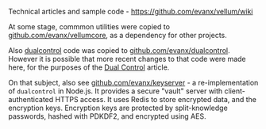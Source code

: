 Technical articles and sample code - https://github.com/evanx/vellum/wiki

At some stage, commmon utilities were copied to <a href="https://github.com/evanx/vellumcore">github.com/evanx/vellumcore</a>, as a dependency for other projects.

Also <a href="https://github.com/evanx/vellum/dualcontrol">dualcontrol</a> code was copied to <a href="https://github.com/evanx/dualcontrol">github.com/evanx/dualcontrol</a>. However it is possible that more recent changes to that code were made here, for the purposes of the <a href="https://github.com/evanx/vellum/wiki/DualControl">Dual Control</a> article.

On that subject, also see <a href="https://github.com/evanx/keyserver">github.com/evanx/keyserver</a> - a re-implementation of `dualcontrol` in Node.js. It provides a secure "vault" server with client-authenticated HTTPS access. It uses Redis to store encrypted data, and the encryption keys. Encryption keys are protected by split-knowledge passwords, hashed with PDKDF2, and encrypted using AES.

